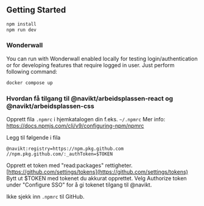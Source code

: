 ## Getting Started

```bash
npm install
npm run dev
```

### Wonderwall

You can run with Wonderwall enabled locally for testing login/authentication or for developing features that require logged in user. Just perform following command:

```bash
docker compose up
```

### Hvordan få tilgang til @navikt/arbeidsplassen-react og @navikt/arbeidsplassen-css

Opprett fila `.npmrc` i hjemkatalogen din f.eks. `~/.npmrc` Mer info: https://docs.npmjs.com/cli/v9/configuring-npm/npmrc

Legg til følgende i fila

```
@navikt:registry=https://npm.pkg.github.com
//npm.pkg.github.com/:_authToken=$TOKEN
```

Opprett et token med "read:packages" rettigheter. [https://github.com/settings/tokens](https://github.com/settings/tokens) Bytt ut \$TOKEN med tokenet du akkurat opprettet. Velg Authorize token under "Configure SSO" for å gi tokenet tilgang til @navikt.

Ikke sjekk inn `.npmrc` til GitHub.

